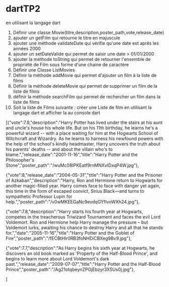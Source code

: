 # dartTP2
en utilisant la langage dart
1) Définir une classe Movie(titre,description,poster_path,vote,release_date)
1) ajouter un getFilm qui retourne le titre en majuscule
2) ajouter une méthode validateDate qui vérifie qu'une date est après les années 2000
3) ajouter un setDateValide qui permet de saisir une date > 01/01/2000
4) ajouter la méthode toString qui permet de retourner l'ensemble de propriété de Film sous forme d'une chaine de caractère
5) Définir une Classe ListMovies
6) Définir la méthode addMovie qui permet d'ajouter un film à la liste de films
7) Définir la méthode deleteMovie qui permet de supprimer un film de la liste de films
8) définir la méthode searchFilm qui permet de rechercher  un film dans la liste de films
9) Soit la liste de Films suivante : créer une Liste de film en utilisant la langage dart et afficher la au console dart

[{"vote":7.9,"description":"Harry Potter has lived under the stairs at his aunt and uncle's house his whole life. But on his 11th birthday, he learns he's a powerful wizard -- with a place waiting for him at the Hogwarts School of Witchcraft and Wizardry. As he learns to harness his newfound powers with the help of the school's kindly headmaster, Harry uncovers the truth about his parents' deaths -- and about the villain who's to blame.","release_date":"2001-11-16","title":"Harry Potter and the Philosopher's Stone","poster_path":"\/wuMc08IPKEatf9rnMNXvIDxqP4W.jpg"},

{"vote":8,"release_date":"2004-05-31","title":"Harry Potter and the Prisoner of Azkaban","description":"Harry, Ron and Hermione return to Hogwarts for another magic-filled year. Harry comes face to face with danger yet again, this time in the form of escaped convict, Sirius Black—and turns to sympathetic Professor Lupin for help.","poster_path":"\/v0wMKEEGaNc9evdqGYfIvoWXh24.jpg"},


{"vote":7.8,"description":"Harry starts his fourth year at Hogwarts, competes in the treacherous Triwizard Tournament and faces the evil Lord Voldemort. Ron and Hermione help Harry manage the pressure – but Voldemort lurks, awaiting his chance to destroy Harry and all that he stands for.","date":"2005-11-16","title":"Harry Potter and the Goblet of Fire","poster_path":"\/fECBtHlr0RB3foNHDiCBXeg9Bv9.jpg"},

{"vote":7.7,"description":"As Harry begins his sixth year at Hogwarts, he discovers an old book marked as 'Property of the Half-Blood Prince', and begins to learn more about Lord Voldemort's dark past.","release_date":"2009-07-07","title":"Harry Potter and the Half-Blood Prince","poster_path":"\/Ag21otqbeynZPGjEbzyr3X5Us0j.jpg"},

]

